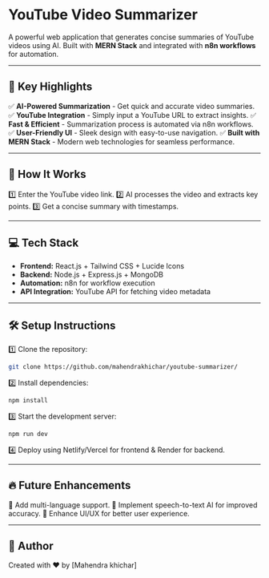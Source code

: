 # YouTube Video Summarizer

A powerful web application that generates concise summaries of YouTube videos using AI. Built with **MERN Stack** and integrated with **n8n workflows** for automation.

---

## 🎥 Key Highlights

✅ **AI-Powered Summarization** - Get quick and accurate video summaries.
✅ **YouTube Integration** - Simply input a YouTube URL to extract insights.
✅ **Fast & Efficient** - Summarization process is automated via n8n workflows.
✅ **User-Friendly UI** - Sleek design with easy-to-use navigation.
✅ **Built with MERN Stack** - Modern web technologies for seamless performance.

---

## 🚀 How It Works

1️⃣ Enter the YouTube video link.
2️⃣ AI processes the video and extracts key points.
3️⃣ Get a concise summary with timestamps.

---

## 💻 Tech Stack

- **Frontend:** React.js + Tailwind CSS + Lucide Icons
- **Backend:** Node.js + Express.js + MongoDB
- **Automation:** n8n for workflow execution
- **API Integration:** YouTube API for fetching video metadata

---

## 🛠️ Setup Instructions

1️⃣ Clone the repository:
```bash
git clone https://github.com/mahendrakhichar/youtube-summarizer/
```
2️⃣ Install dependencies:
```bash
npm install
```
3️⃣ Start the development server:
```bash
npm run dev
```
4️⃣ Deploy using Netlify/Vercel for frontend & Render for backend.

---

## 🔥 Future Enhancements

🚀 Add multi-language support.
🚀 Implement speech-to-text AI for improved accuracy.
🚀 Enhance UI/UX for better user experience.

---

## 📌 Author

Created with ❤️ by [Mahendra khichar]

